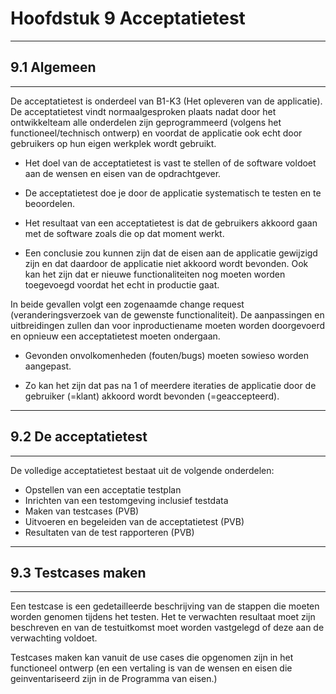 # Hoofdstuk 9 Acceptatietest 

---
## 9.1 Algemeen
---

De acceptatietest is onderdeel van B1-K3 (Het opleveren van de applicatie).
De acceptatietest vindt normaalgesproken plaats nadat door het ontwikkelteam alle onderdelen zijn geprogrammeerd (volgens het functioneel/technisch ontwerp) en voordat de applicatie ook echt door gebruikers op hun eigen werkplek wordt gebruikt.

- Het doel van de acceptatietest is vast te stellen of de software voldoet aan de wensen en eisen van de opdrachtgever.

- De acceptatietest doe je door de applicatie systematisch te testen en te beoordelen.

- Het resultaat van een acceptatietest is dat de gebruikers akkoord gaan met de software zoals die op dat moment werkt.

- Een conclusie zou kunnen zijn dat de eisen aan de applicatie gewijzigd zijn en dat daardoor de applicatie niet akkoord wordt bevonden. Ook kan het zijn dat er nieuwe functionaliteiten nog moeten worden toegevoegd voordat het echt in productie gaat.

In beide gevallen volgt een zogenaamde change request (veranderingsverzoek van de gewenste functionaliteit). De aanpassingen en uitbreidingen zullen dan voor inproductiename moeten worden doorgevoerd en opnieuw een acceptatietest moeten ondergaan.

- Gevonden onvolkomenheden (fouten/bugs) moeten sowieso worden aangepast.

- Zo kan het zijn dat pas na 1 of meerdere iteraties de applicatie door de gebruiker (=klant) akkoord wordt bevonden (=geaccepteerd).


---
## 9.2 De acceptatietest 
---

De volledige acceptatietest bestaat uit de volgende onderdelen:

- Opstellen van een acceptatie testplan 
- Inrichten van een testomgeving inclusief testdata 
- Maken van testcases (PVB)
- Uitvoeren en begeleiden van de acceptatietest (PVB)
- Resultaten van de test rapporteren (PVB)

---
## 9.3 Testcases maken 
---

Een testcase is een gedetailleerde beschrijving van de stappen die moeten worden genomen tijdens het testen.
Het te verwachten resultaat moet zijn beschreven en van de testuitkomst moet worden vastgelegd of deze aan de verwachting voldoet.

Testcases maken kan vanuit de use cases die opgenomen zijn in het functioneel ontwerp (en een vertaling is van de wensen en eisen die geinventariseerd zijn in de Programma van eisen.)
